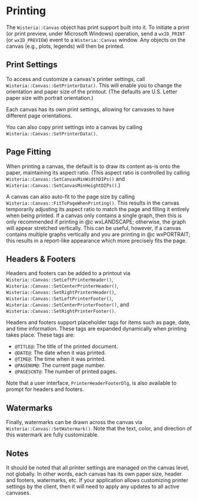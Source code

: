 Printing
=============================

The `Wisteria::Canvas` object has print support built into it. To initiate a print (or print preview,
under Microsoft Windows) operation, send a `wxID_PRINT` (or `wxID_PREVIEW`) event to a `Wisteria::Canvas` window.
Any objects on the canvas (e.g., plots, legends) will then be printed.

Print Settings
----------------------------
To access and customize a canvas's printer settings, call `Wisteria::Canvas::GetPrinterData()`. This will enable you
to change the orientation and paper size of the printout. (The defaults are U.S. Letter paper size
with portrait orientation.)

Each canvas has its own print settings, allowing for canvases to have different page orientations.

You can also copy print settings into a canvas by calling `Wisteria::Canvas::SetPrinterData()`.

Page Fitting
----------------------------
When printing a canvas, the default is to draw its content as-is onto the paper, maintaining its aspect ratio.
(This aspect ratio is controlled by calling `Wisteria::Canvas::SetCanvasMinWidthDIPs()` and
`Wisteria::Canvas::SetCanvasMinHeightDIPs()`.)

A canvas can also auto-fit to the page size by calling
`Wisteria::Canvas::FitToPageWhenPrinting()`. This results in the canvas temporarily adjusting its
 aspect ratio to match the page and filling it entirely when being printed. If a canvas only
 contains a single graph, then this is only recommended if printing in @c wxLANDSCAPE; otherwise, the graph will
 appear stretched vertically. This can be useful, however, if a canvas contains multiple graphs vertically
 and you are printing in @c wxPORTRAIT; this results in a report-like appearance which more precisely fits the page.

Headers & Footers
----------------------------

Headers and footers can be added to a printout via `Wisteria::Canvas::SetLeftPrinterHeader()`,
`Wisteria::Canvas::SetCenterPrinterHeader()`, `Wisteria::Canvas::SetRightPrinterHeader()`,
`Wisteria::Canvas::SetLeftPrinterFooter()`, `Wisteria::Canvas::SetCenterPrinterFooter()`, and
`Wisteria::Canvas::SetRightPrinterFooter()`.

Headers and footers support placeholder tags for items such as page, date, and time information.
These tags are expanded dynamically when printing takes place. These tags are:

- `@TITLE@`: The title of the printed document.
- `@DATE@`: The date when it was printed.
- `@TIME@`: The time when it was printed.
- `@PAGENUM@`: The current page number.
- `@PAGESCNT@`: The number of printed pages.

Note that a user interface, `PrinterHeaderFooterDlg`, is also available to prompt for headers and footers.

Watermarks
----------------------------

Finally, watermarks can be drawn across the canvas via `Wisteria::Canvas::SetWatermark()`.
Note that the text, color, and direction of this watermark are fully customizable.

Notes
----------------------------
It should be noted that all printer settings are managed on the canvas level, not globally. In other words,
each canvas has its own paper size, header and footers, watermarks, etc. If your application allows customizing
printer settings by the client, then it will need to apply any updates to all active canvases.